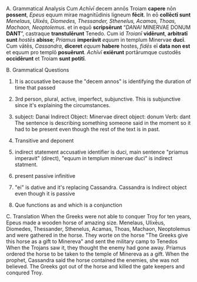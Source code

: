 A. Grammatical Analysis 
Cum *Achīvī* decem annōs Troiam **capere** nōn **possent**, *Epeus* equum mirae magnitūdinis ligneum **fēcit**. 
In eō **collēctī sunt** *Menelaus, Ulixēs, Diomedes, Thessander, Sthenelus, Acamas, Thoas, Machaon, Neoptolemus*. 
et in equō **scripsērunt** “*DANAI* MINERVAE DONUM **DANT**”, castraque **transtulērunt** Tenedo.
Cum id *Troianī* **vidērunt**, **arbitratī sunt** *hostēs* **abisse**; *Priamus* **imperāvit** *equum* in templum Minervae **ducī**. 
Cum vātēs, *Cassandra*, **diceret** *equum* **habere** hostes, *fidēs* eī **data non est** et equum pro templō **posuērunt**. 
*Achīvī* **exiērunt** portārumque custodēs **occidērunt** et Troiam **sunt potitī**.

B. Grammatical Questions 
1. It is accusative because the "decem annos" is identifying the duration of time that passed

2. 3rd person, plural, active, imperfect, subjunctive. This is subjunctive since it's explaining the circumstances. 

3. subject: Danai Indirect Object: Minervae direct object: donum Verb: dant The sentence is describing something someone said in the moment so it had to be present even though the rest of the text is in past. 

4. Transitive and deponent

5. indirect statement accusative identifier is duci, main sentence "priamus imperavit" (direct), "equum in templum minervae duci" is indirect statment. 

6. present passive infinitive 

7. "ei" is dative and it's replacing Cassandra. Cassandra is Indirect object even though it is passive 

8. Que functions as and which is a conjunction 

C. Translation 
When the Greeks were not able to conquer Troy for ten years, Epeus made a wooden horse of amazing size. 
 Menelaus, Ulixēus, Diomedes, Thessander, Sthenelus, Acamas, Thoas, Machaon, Neoptolemus and were gathered in the horse. 
They worte on the horse "The Greeks give this horse as a gift to Minereva" and sent the military camp to Tenedos 
When the Trojans saw it, they thought the enemy had gone away. Priamus ordered the horse to be taken to the temple of Minereva as a gift. 
When the prophet, Cassandra said the horse contained the enemies, she was not believed. 
The Greeks got out of the horse and killed the gate keepers and conqured Troy. 


